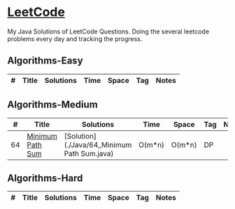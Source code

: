 # [LeetCode](https://leetcode.com/problemset/algorithms/)
My Java Solutions of LeetCode Questions.
Doing the several leetcode problems every day and tracking the progress.

## Algorithms-Easy
|  #  |      Title     |   Solutions   | Time          | Space         | Tag          | Notes
|-----|----------------|---------------|---------------|---------------|--------------|-----
## Algorithms-Medium
|  #  |      Title     |   Solutions   | Time          | Space         | Tag          | Notes
|-----|----------------|---------------|---------------|---------------|--------------|-----
|64|[Minimum Path Sum](https://leetcode.com/problems/minimum-path-sum/) | [Solution](./Java/64_Minimum Path Sum.java) | O(m*n)|O(m*n)| DP
## Algorithms-Hard
|  #  |      Title     |   Solutions   | Time          | Space         | Tag          | Notes
|-----|----------------|---------------|---------------|---------------|--------------|-----
